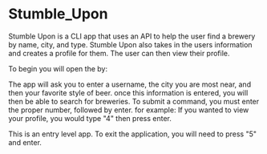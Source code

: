 # Stumble_Upon
Stumble Upon is a CLI app that uses an API to help the user find a brewery by name, city, and type.
Stumble Upon also takes in the users information and creates a profile for them. The user can then view their profile.

To begin you will open the by:

The app will ask you to enter a username, the city you are most near, and then your favorite style of beer.
once this information is entered, you will then be able to search for breweries.
To submit a command, you must enter the proper number, followed by enter.
for example: If you wanted to view your profile, you would type "4" then press enter.

This is an entry level app.
To exit the application, you will need to press "5" and enter.
